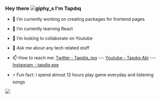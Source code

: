 ### Hey there ![giphy_s](https://user-images.githubusercontent.com/90452939/153890855-ecad5e9a-969b-4365-9264-eaf15ed28f12.gif) I'm Tapdıq



- 🔭 I’m currently working on creating packages for frontend pages
- 🌱 I’m currently learning React
- 👯 I’m looking to collaborate on Youtube

- 💬 Ask me about any tech related stuff
- 📫 How to reach me: [Twitter - Tapdiq_jpg](https://twitter.com/Tapdiq_jpg)  ---  [Youtube - Tapdıq Abi](https://www.youtube.com/channel/UCeauIh2BT3LxDuAmA0LIG-g)  ---  [Instagram - tapdiq.exe](https://www.instagram.com/tapdiq.exe/)
- ⚡ Fun fact: i spend almost 12 hours play game everyday and listening songs




<img src="https://github-readme-stats.vercel.app/api?username=Protap001&&show_icons=true&title_color=ffffff&icon_color=bb2acf&text_color=daf7dc&bg_color=151515">
